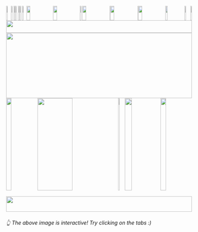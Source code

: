 <picture><img src="https://leonsilicon.github.io/leonsilicon/leonsilicon/generator/generated/000.6d7290b.jpg" height="39" width="2.4822695035460995%"/></picture><a href="#user-36966635-pinned-items-reorder-form"><img src="https://leonsilicon.github.io/leonsilicon/leonsilicon/generator/generated/001.45e0808.jpg" height="39" width="1.4184397163120568%"/></a><picture><img src="https://leonsilicon.github.io/leonsilicon/leonsilicon/generator/generated/002.560fbb9.jpg" height="39" width="0.9456264775413712%"/></picture><a href="#-the-above-image-is-interactive-try-clicking-on-the-tabs-"><img src="https://leonsilicon.github.io/leonsilicon/leonsilicon/generator/generated/003.b02b5b0.jpg" height="39" width="1.4184397163120568%"/></a><picture><img src="https://leonsilicon.github.io/leonsilicon/leonsilicon/generator/generated/004.d4cba37.jpg" height="39" width="0.9456264775413712%"/></picture><a href="https://github.com/leonsilicon/leonsilicon/blob/main/readme.md"><img src="https://leonsilicon.github.io/leonsilicon/leonsilicon/generator/generated/005.43a4f1b.jpg" height="39" width="1.4184397163120568%"/></a><picture><img src="https://leonsilicon.github.io/leonsilicon/leonsilicon/generator/generated/006.33cbce5.jpg" height="39" width="2.2458628841607564%"/></picture><a href="https://leonsilicon.com"><img src="https://leonsilicon.github.io/leonsilicon/leonsilicon/generator/generated/007.8727e1c.jpg" height="39" width="14.420803782505912%"/></a><a href="https://tiktok.com/@leonsilicon"><img src="https://leonsilicon.github.io/leonsilicon/leonsilicon/generator/generated/008.b6b8eb8.jpg" height="39" width="14.420803782505912%"/></a><picture><img src="https://leonsilicon.github.io/leonsilicon/leonsilicon/generator/generated/009.0d70887.jpg" height="39" width="1.1820330969267139%"/></picture><a href="https://instagram.com/leonsilicon"><img src="https://leonsilicon.github.io/leonsilicon/leonsilicon/generator/generated/010.6c98e15.jpg" height="39" width="14.893617021276595%"/></a><picture><img src="https://leonsilicon.github.io/leonsilicon/leonsilicon/generator/generated/011.eb00893.jpg" height="39" width="0.2364066193853428%"/></picture><a href="https://x.com/leonsilicon"><img src="https://leonsilicon.github.io/leonsilicon/leonsilicon/generator/generated/012.60303a9.jpg" height="39" width="14.775413711583923%"/></a><picture><img src="https://leonsilicon.github.io/leonsilicon/leonsilicon/generator/generated/013.4300ced.jpg" height="39" width="0.2364066193853428%"/></picture><a href="https://youtube.com/@leonsilicon"><img src="https://leonsilicon.github.io/leonsilicon/leonsilicon/generator/generated/014.6bb6714.jpg" height="39" width="14.775413711583923%"/></a><picture><img src="https://leonsilicon.github.io/leonsilicon/leonsilicon/generator/generated/015.4031534.jpg" height="39" width="10.16548463356974%"/></picture><a href="https://github.com/leonsilicon/leonsilicon/tree/main/generator"><img src="https://leonsilicon.github.io/leonsilicon/leonsilicon/generator/generated/016.8bbbfdd.jpg" height="39" width="3.309692671394799%"/></a><picture><img src="https://leonsilicon.github.io/leonsilicon/leonsilicon/generator/generated/017.1d18d56.jpg" height="39" width="0.7092198581560284%"/></picture><picture><img src="https://leonsilicon.github.io/leonsilicon/leonsilicon/generator/generated/018.0d1f55f.jpg" height="34" width="100%"/></picture><picture><img src="https://leonsilicon.github.io/leonsilicon/leonsilicon/generator/generated/019.77772f2.jpg" height="177" width="100%"/></picture><picture><img src="https://leonsilicon.github.io/leonsilicon/leonsilicon/generator/generated/020.6c864e5.jpg" height="250" width="16.78486997635934%"/></picture><a href="https://github.com/leonsilicon/leonsilicon/tree/main/readme.md#-leonsilicon"><img src="https://leonsilicon.github.io/leonsilicon/leonsilicon/generator/generated/021.2f4b12f.jpg" height="250" width="43.61702127659575%"/></a><picture><img src="https://leonsilicon.github.io/leonsilicon/leonsilicon/generator/generated/022.cc7e655.jpg" height="250" width="3.4278959810874707%"/></picture><a href="https://tiktok.com/@leonsilicon"><img src="https://leonsilicon.github.io/leonsilicon/leonsilicon/generator/generated/023.f8ba553.jpg" height="250" width="19.38534278959811%"/></a><picture><img src="https://leonsilicon.github.io/leonsilicon/leonsilicon/generator/generated/024.6c864e5.jpg" height="250" width="16.78486997635934%"/></picture><picture><img src="https://leonsilicon.github.io/leonsilicon/leonsilicon/generator/generated/025.3dcab01.jpg" height="16" width="63.829787234042556%"/></picture><a href="https://tiktok.com/@leonsilicon"><img src="https://leonsilicon.github.io/leonsilicon/leonsilicon/generator/generated/026.ee2dcb7.jpg" height="16" width="19.38534278959811%"/></a><picture><img src="https://leonsilicon.github.io/leonsilicon/leonsilicon/generator/generated/027.8f7a892.jpg" height="16" width="16.78486997635934%"/></picture><picture><img src="https://leonsilicon.github.io/leonsilicon/leonsilicon/generator/generated/028.69a63a4.jpg" height="42" width="100%"/></picture>
###### 👆 The above image is interactive! Try clicking on the tabs :)